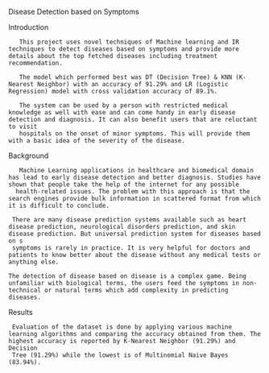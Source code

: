 Disease Detection based on Symptoms



Introduction

       This project uses novel techniques of Machine learning and IR techniques to detect diseases based on symptoms and provide more details about the top fetched diseases including treatment recommendation.

       The model which performed best was DT (Decision Tree) & KNN (K-Nearest Neighbor) with an accuracy of 91.29% and LR (Logistic Regression) model with cross validation accuracy of 89.1%.

       The system can be used by a person with restricted medical knowledge as well with ease and can come handy in early disease detection and diagnosis. It can also benefit users that are reluctant to visit 
       hospitals on the onset of minor symptoms. This will provide them with a basic idea of the severity of the disease.

Background


       Machine Learning applications in healthcare and biomedical domain has lead to early disease detection and better diagnosis. Studies have shown that people take the help of the internet for any possible 
      health-related issues. The problem with this approach is that the search engines provide bulk information in scattered format from which it is difficult to conclude.

     There are many disease prediction systems available such as heart disease prediction, neurological disorders prediction, and skin disease prediction. But universal prediction system for diseases based on s 
     symptoms is rarely in practice. It is very helpful for doctors and patients to know better about the disease without any medical tests or anything else.

    The detection of disease based on disease is a complex game. Being unfamiliar with biological terms, the users feed the symptoms in non-technical or natural terms which add complexity in predicting diseases.



Results

     Evaluation of the dataset is done by applying various machine learning algorithms and comparing the accuracy obtained from them. The highest accuracy is reported by K-Nearest Neighbor (91.29%) and Decision 
     Tree (91.29%) while the lowest is of Multinomial Naive Bayes (83.94%).



